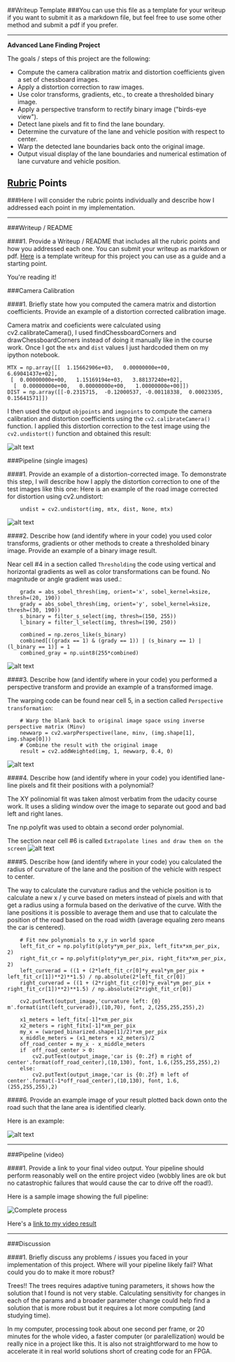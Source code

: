 ##Writeup Template
###You can use this file as a template for your writeup if you want to submit it as a markdown file, but feel free to use some other method and submit a pdf if you prefer.

---

**Advanced Lane Finding Project**

The goals / steps of this project are the following:

* Compute the camera calibration matrix and distortion coefficients given a set of chessboard images.
* Apply a distortion correction to raw images.
* Use color transforms, gradients, etc., to create a thresholded binary image.
* Apply a perspective transform to rectify binary image ("birds-eye view").
* Detect lane pixels and fit to find the lane boundary.
* Determine the curvature of the lane and vehicle position with respect to center.
* Warp the detected lane boundaries back onto the original image.
* Output visual display of the lane boundaries and numerical estimation of lane curvature and vehicle position.

[//]: # (Image References)

[image1]: ./camera_cal/calibration15.jpg "Distorted"
[image2]: ./undistort.jpg "Undistorted"
[image3]: ./road-undistorted.png "Road Transformed"
[image4]: ./road-binary.png "Binary Example"
[image5]: ./road-region.png "Region of interest"
[image6]: ./road-perspective.png "Road perspective"
[image7]: ./road-polifit.png "Fitted curves"
[image8]: ./road-output.png "Output"
[image9]: ./road-process.png "Complete process"
[video1]: ./result.mp4 "Video"

## [Rubric](https://review.udacity.com/#!/rubrics/571/view) Points
###Here I will consider the rubric points individually and describe how I addressed each point in my implementation.  

---
###Writeup / README

####1. Provide a Writeup / README that includes all the rubric points and how you addressed each one.  You can submit your writeup as markdown or pdf.  [Here](https://github.com/udacity/CarND-Advanced-Lane-Lines/blob/master/writeup_template.md) is a template writeup for this project you can use as a guide and a starting point.  

You're reading it!

###Camera Calibration

####1. Briefly state how you computed the camera matrix and distortion coefficients. Provide an example of a distortion corrected calibration image.

Camera matrix and coeficients were calculated using cv2.calibrateCamera(), I used findChessboardCorners and drawChessboardCorners instead of doing it manually like in the course work. Once I got the `mtx` and `dist` values I just hardcoded them on my ipython notebook.

```
MTX = np.array([[  1.15662906e+03,   0.00000000e+00,   6.69041437e+02],
 [  0.00000000e+00,   1.15169194e+03,   3.88137240e+02],
  [  0.00000000e+00,   0.00000000e+00,   1.00000000e+00]])
DIST = np.array([[-0.2315715,  -0.12000537, -0.00118338,  0.00023305,  0.15641571]])
```

I then used the output `objpoints` and `imgpoints` to compute the camera calibration and distortion coefficients using the `cv2.calibrateCamera()` function.  I applied this distortion correction to the test image using the `cv2.undistort()` function and obtained this result: 

![alt text][image1]

###Pipeline (single images)

####1. Provide an example of a distortion-corrected image.
To demonstrate this step, I will describe how I apply the distortion correction to one of the test images like this one:
Here is an example of the road image corrected for distortion using cv2.undistort:

```
    undist = cv2.undistort(img, mtx, dist, None, mtx)
```

![alt text][image2]

####2. Describe how (and identify where in your code) you used color transforms, gradients or other methods to create a thresholded binary image.  Provide an example of a binary image result.

Near cell #4 in a section called `Thresholding` the code using vertical and horizontal gradients as well as color transformations can be found. No magnitude or angle gradient was used.:

```
    gradx = abs_sobel_thresh(img, orient='x', sobel_kernel=ksize, thresh=(20, 190))
    grady = abs_sobel_thresh(img, orient='y', sobel_kernel=ksize, thresh=(30, 190))
    s_binary = filter_s_select(img, thresh=(150, 255))
    l_binary = filter_l_select(img, thresh=(190, 250))
    
    combined = np.zeros_like(s_binary)
    combined[((gradx == 1) & (grady == 1)) | (s_binary == 1) | (l_binary == 1)] = 1
    combined_gray = np.uint8(255*combined)
```




![alt text][image3]

####3. Describe how (and identify where in your code) you performed a perspective transform and provide an example of a transformed image.

The warping code can be found near cell 5, in a section called `Perspective transformation`:

```
    # Warp the blank back to original image space using inverse perspective matrix (Minv)
    newwarp = cv2.warpPerspective(lane, minv, (img.shape[1], img.shape[0])) 
    # Combine the result with the original image
    result = cv2.addWeighted(img, 1, newwarp, 0.4, 0)
```

![alt text][image6]

####4. Describe how (and identify where in your code) you identified lane-line pixels and fit their positions with a polynomial?

The XY polinomial fit was taken almost verbatim from the udacity course work. It uses a sliding window over the image to separate out good and bad left and right lanes.

Tne np.polyfit was used to obtain a second order polynomial.

The section near cell #6 is called `Extrapolate lines and draw them on the screen`
![alt text][image7]

####5. Describe how (and identify where in your code) you calculated the radius of curvature of the lane and the position of the vehicle with respect to center.

The way to calculate the curvature radius and the vehicle position is to calculate a new x / y curve based on meters instead of pixels and with that get a radius using a formula based on the derivative of the curve. With the lane positions it is possible to average them and use that to calculate the position of the road based on the road width (average equaling zero means the car is centered).

```
    # Fit new polynomials to x,y in world space
    left_fit_cr = np.polyfit(ploty*ym_per_pix, left_fitx*xm_per_pix, 2)
    right_fit_cr = np.polyfit(ploty*ym_per_pix, right_fitx*xm_per_pix, 2)
    left_curverad = ((1 + (2*left_fit_cr[0]*y_eval*ym_per_pix + left_fit_cr[1])**2)**1.5) / np.absolute(2*left_fit_cr[0])
    right_curverad = ((1 + (2*right_fit_cr[0]*y_eval*ym_per_pix + right_fit_cr[1])**2)**1.5) / np.absolute(2*right_fit_cr[0])

    cv2.putText(output_image,'curvature left: {0} m'.format(int(left_curverad)),(10,70), font, 2,(255,255,255),2)

    x1_meters = left_fitx[-1]*xm_per_pix
    x2_meters = right_fitx[-1]*xm_per_pix
    my_x = (warped_binarized.shape[1]/2)*xm_per_pix
    x_middle_meters = (x1_meters + x2_meters)/2
    off_road_center = my_x - x_middle_meters
    if  off_road_center > 0:
        cv2.putText(output_image,'car is {0:.2f} m right of center'.format(off_road_center),(10,130), font, 1.6,(255,255,255),2)
    else:
        cv2.putText(output_image,'car is {0:.2f} m left of center'.format(-1*off_road_center),(10,130), font, 1.6,(255,255,255),2)
```

####6. Provide an example image of your result plotted back down onto the road such that the lane area is identified clearly.

Here is an example:

![alt text][image8]

---

###Pipeline (video)

####1. Provide a link to your final video output.  Your pipeline should perform reasonably well on the entire project video (wobbly lines are ok but no catastrophic failures that would cause the car to drive off the road!).

Here is a sample image showing the full pipeline:

![][image9]

Here's a [link to my video result](./result.mp4)

---

###Discussion

####1. Briefly discuss any problems / issues you faced in your implementation of this project.  Where will your pipeline likely fail?  What could you do to make it more robust?

Trees!! The trees requires adaptive tuning parameters, it shows how the solution that I found is not very stable. Calculating sensitivity for changes in each of the params and a broader parameter change could help find a solution that is more robust but it requires a lot more computing (and studying time).

In my computer, processing took about one second per frame, or 20 minutes for the whole video, a faster computer (or paralellization) would be really nice in a project like this. It is also not straightforward to me how to accelerate it in real world solutions short of creating code for an FPGA.
